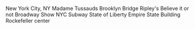 New York City, NY
Madame Tussauds
Brooklyn Bridge
Ripley's Believe it or not
Broadway Show
NYC Subway 
State of Liberty
Empire State Building
Rockefeller center
